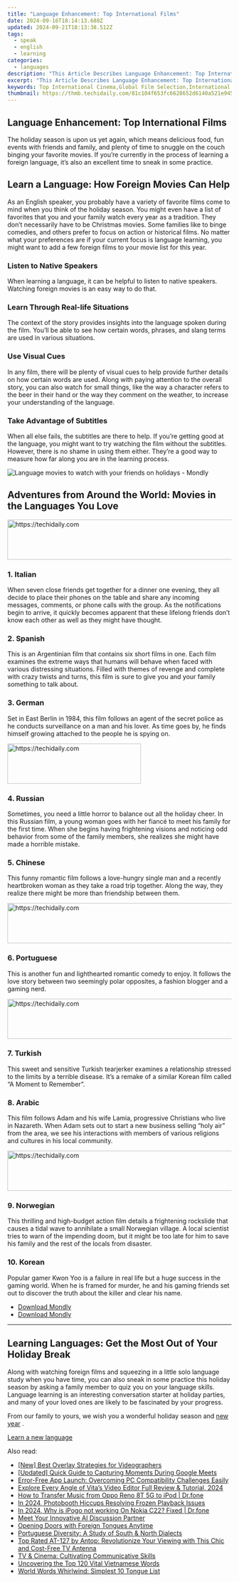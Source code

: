 ```yaml
---
title: "Language Enhancement: Top International Films"
date: 2024-09-16T18:14:13.688Z
updated: 2024-09-21T18:13:38.512Z
tags:
  - speak
  - english
  - learning
categories:
  - languages
description: "This Article Describes Language Enhancement: Top International Films"
excerpt: "This Article Describes Language Enhancement: Top International Films"
keywords: Top International Cinema,Global Film Selection,International Movie Watchlist,World Cinema Review,Language Learning Through Film,Cross-Cultural Films in English,Enhancing Language Skills via International Cinema
thumbnail: https://thmb.techidaily.com/81c104f653fc6628652d6140a521e94570f22aa2499ea9263be6a00f18fb658c.jpg
---
```


## Language Enhancement: Top International Films

 The holiday season is upon us yet again, which means delicious food, fun events with friends and family, and plenty of time to snuggle on the couch binging your favorite movies. If you’re currently in the process of learning a foreign language, it’s also an excellent time to sneak in some practice.

## Learn a Language: How Foreign Movies Can Help

 As an English speaker, you probably have a variety of favorite films come to mind when you think of the holiday season. You might even have a list of favorites that you and your family watch every year as a tradition. They don’t necessarily have to be Christmas movies. Some families like to binge comedies, and others prefer to focus on action or historical films. No matter what your preferences are if your current focus is language learning, you might want to add a few foreign films to your movie list for this year.

### Listen to Native Speakers

 When learning a language, it can be helpful to listen to native speakers. Watching foreign movies is an easy way to do that.

### Learn Through Real-life Situations

 The context of the story provides insights into the language spoken during the film. You’ll be able to see how certain words, phrases, and slang terms are used in various situations.

### Use Visual Cues

 In any film, there will be plenty of visual cues to help provide further details on how certain words are used. Along with paying attention to the overall story, you can also watch for small things, like the way a character refers to the beer in their hand or the way they comment on the weather, to increase your understanding of the language.

### Take Advantage of Subtitles

 When all else fails, the subtitles are there to help. If you’re getting good at the language, you might want to try watching the film without the subtitles. However, there is no shame in using them either. They’re a good way to measure how far along you are in the learning process.

![Language movies to watch with your friends on holidays - Mondly](https://edge.mondly.com/blog/wp-content/uploads/2017/12/205065-OZ78PV-98-min-scaled.jpg "The 10 Best Foreign Films To Watch This Holiday Season To Improve Your Language Skills 2")

## Adventures from Around the World: Movies in the Languages You Love

<!-- affiliate ads begin -->
<a href="https://appsumo.8odi.net/c/5597632/2105873/7443" target="_top" id="2105873">
  <img src="//a.impactradius-go.com/display-ad/7443-2105873" border="0" alt="https://techidaily.com" width="728" height="90"/>
</a>
<img height="0" width="0" src="https://appsumo.8odi.net/i/5597632/2105873/7443" style="position:absolute;visibility:hidden;" border="0" />
<!-- affiliate ads end -->

### 1. Italian

 When seven close friends get together for a dinner one evening, they all decide to place their phones on the table and share any incoming messages, comments, or phone calls with the group. As the notifications begin to arrive, it quickly becomes apparent that these lifelong friends don’t know each other as well as they might have thought.

### 2. Spanish

 This is an Argentinian film that contains six short films in one. Each film examines the extreme ways that humans will behave when faced with various distressing situations. Filled with themes of revenge and complete with crazy twists and turns, this film is sure to give you and your family something to talk about.

### 3. German

 Set in East Berlin in 1984, this film follows an agent of the secret police as he conducts surveillance on a man and his lover. As time goes by, he finds himself growing attached to the people he is spying on.

<!-- affiliate ads begin -->
<a href="https://aligracehair.sjv.io/c/5597632/1975836/19272" target="_top" id="1975836">
  <img src="//a.impactradius-go.com/display-ad/19272-1975836" border="0" alt="https://techidaily.com" width="300" height="90"/>
</a>
<img height="0" width="0" src="https://aligracehair.sjv.io/i/5597632/1975836/19272" style="position:absolute;visibility:hidden;" border="0" />
<!-- affiliate ads end -->

### 4. Russian

 Sometimes, you need a little horror to balance out all the holiday cheer. In this Russian film, a young woman goes with her fiancé to meet his family for the first time. When she begins having frightening visions and noticing odd behavior from some of the family members, she realizes she might have made a horrible mistake.

### 5. Chinese

 This funny romantic film follows a love-hungry single man and a recently heartbroken woman as they take a road trip together. Along the way, they realize there might be more than friendship between them.

<!-- affiliate ads begin -->
<a href="https://coinrule.sjv.io/c/5597632/1610918/18409" target="_top" id="1610918">
  <img src="//a.impactradius-go.com/display-ad/18409-1610918" border="0" alt="https://techidaily.com" width="728" height="90"/>
</a>
<img height="0" width="0" src="https://coinrule.sjv.io/i/5597632/1610918/18409" style="position:absolute;visibility:hidden;" border="0" />
<!-- affiliate ads end -->

### 6. Portuguese

 This is another fun and lighthearted romantic comedy to enjoy. It follows the love story between two seemingly polar opposites, a fashion blogger and a gaming nerd.

<!-- affiliate ads begin -->
<a href="https://appsumo.8odi.net/c/5597632/2082533/7443" target="_top" id="2082533">
  <img src="//a.impactradius-go.com/display-ad/7443-2082533" border="0" alt="https://techidaily.com" width="728" height="90"/>
</a>
<img height="0" width="0" src="https://appsumo.8odi.net/i/5597632/2082533/7443" style="position:absolute;visibility:hidden;" border="0" />
<!-- affiliate ads end -->

### 7. Turkish

 This sweet and sensitive Turkish tearjerker examines a relationship stressed to the limits by a terrible disease. It’s a remake of a similar Korean film called “A Moment to Remember”.

### 8. Arabic

 This film follows Adam and his wife Lamia, progressive Christians who live in Nazareth. When Adam sets out to start a new business selling “holy air” from the area, we see his interactions with members of various religions and cultures in his local community.

<!-- affiliate ads begin -->
<a href="https://unicoeye.pxf.io/c/5597632/2134494/18498" target="_top" id="2134494">
  <img src="//a.impactradius-go.com/display-ad/18498-2134494" border="0" alt="https://techidaily.com" width="721" height="90"/>
</a>
<img height="0" width="0" src="https://unicoeye.pxf.io/i/5597632/2134494/18498" style="position:absolute;visibility:hidden;" border="0" />
<!-- affiliate ads end -->

### 9. Norwegian

 This thrilling and high-budget action film details a frightening rockslide that causes a tidal wave to annihilate a small Norwegian village. A local scientist tries to warn of the impending doom, but it might be too late for him to save his family and the rest of the locals from disaster.

### 10. Korean

 Popular gamer Kwon Yoo is a failure in real life but a huge success in the gaming world. When he is framed for murder, he and his gaming friends set out to discover the truth about the killer and clear his name.

* [Download Mondly](https://www.facebook.com/sharer/sharer.php?u=https%3A%2F%2Fwww.mondly.com%2Fblog%2F10-best-foreign-films-watch-holiday-season-improve-language-skills%2F&t=The+10+Best+Foreign+Films+to+Watch+this+Holiday+Season+to+Improve+Your+Language+Skills "Share on Facebook")
* [Download Mondly](https://shop.mondly.com/affiliate.php?ACCOUNT=ATISTUDI&AFFILIATE=108875&PATH=https://www.mondly.com?AFFILIATE=108875)

---

## Learning Languages: Get the Most Out of Your Holiday Break

 Along with watching foreign films and squeezing in a little solo language study when you have time, you can also sneak in some practice this holiday season by asking a family member to quiz you on your language skills. Language learning is an interesting conversation starter at holiday parties, and many of your loved ones are likely to be fascinated by your progress.

 From our family to yours, we wish you a wonderful holiday season and [new year](https://shop.mondly.com/affiliate.php?ACCOUNT=ATISTUDI&AFFILIATE=108875&PATH=https://www.mondly.com?AFFILIATE=108875) .

[Learn a new language](https://adjt.mondly.com/5ixfg4k?campaign=blog-post-id-875&fallback=https%3A%2F%2Fapp.mondly.com%3Futm%5Fmedium%3Dblog%5Fblog-post-id-875%26utm%5Fsource%3Dblog-post-id-875&redirect%5Fmacos=https%3A%2F%2Fapp.mondly.com%3Futm%5Fmedium%3Dblog%5Fblog-post-id-875%26utm%5Fsource%3Dblog-post-id-875&redirect%5Fandroid=https%3A%2F%2Fplay.google.com%2Fstore%2Fapps%2Fdetails%3Fid%3Dcom.atistudios.mondly.languages%3Futm%5Fmedium%3Dblog%5Fblog-post-id-875%26utm%5Fsource%3Dblog-post-id-875&redirect%5Fios=https%3A%2F%2Fapps.apple.com%2Fapp%2Fapple-store%2Fid987873536%3Fpt%3D78954800%26ct%3Dblog-post-id-875%26mt%3D8 "Learn a new language")

<ins class="adsbygoogle"
     style="display:block"
     data-ad-format="autorelaxed"
     data-ad-client="ca-pub-7571918770474297"
     data-ad-slot="1223367746"></ins>

<ins class="adsbygoogle"
     style="display:block"
     data-ad-client="ca-pub-7571918770474297"
     data-ad-slot="8358498916"
     data-ad-format="auto"
     data-full-width-responsive="true"></ins>

<span class="atpl-alsoreadstyle">Also read:</span>
<div><ul>
<li><a href="https://fox-access.techidaily.com/new-best-overlay-strategies-for-videographers/"><u>[New] Best Overlay Strategies for Videographers</u></a></li>
<li><a href="https://desktop-recording.techidaily.com/updated-quick-guide-to-capturing-moments-during-google-meets/"><u>[Updated] Quick Guide to Capturing Moments During Google Meets</u></a></li>
<li><a href="https://win-forum.techidaily.com/error-free-app-launch-overcoming-pc-compatibility-challenges-easily/"><u>Error-Free App Launch: Overcoming PC Compatibility Challenges Easily</u></a></li>
<li><a href="https://extra-resources.techidaily.com/explore-every-angle-of-vitas-video-editor-full-review-and-tutorial-2024/"><u>Explore Every Angle of Vita’s Video Editor Full Review & Tutorial, 2024</u></a></li>
<li><a href="https://android-transfer.techidaily.com/how-to-transfer-music-from-oppo-reno-8t-5g-to-ipod-drfone-by-drfone-transfer-from-android-transfer-from-android/"><u>How to Transfer Music from Oppo Reno 8T 5G to iPod | Dr.fone</u></a></li>
<li><a href="https://vp-tips.techidaily.com/in-2024-photobooth-hiccups-resolving-frozen-playback-issues/"><u>In 2024, Photobooth Hiccups Resolving Frozen Playback Issues</u></a></li>
<li><a href="https://android-pokemon-go.techidaily.com/in-2024-why-is-ipogo-not-working-on-nokia-c22-fixed-drfone-by-drfone-virtual-android/"><u>In 2024, Why is iPogo not working On Nokia C22? Fixed | Dr.fone</u></a></li>
<li><a href="https://mondly-stories.techidaily.com/meet-your-innovative-ai-discussion-partner/"><u>Meet Your Innovative AI Discussion Partner</u></a></li>
<li><a href="https://mondly-stories.techidaily.com/opening-doors-with-foreign-tongues-anytime/"><u>Opening Doors with Foreign Tongues Anytime</u></a></li>
<li><a href="https://mondly-stories.techidaily.com/portuguese-diversity-a-study-of-south-and-north-dialects/"><u>Portuguese Diversity: A Study of South & North Dialects</u></a></li>
<li><a href="https://buynow-info.techidaily.com/top-rated-at-127-by-antop-revolutionize-your-viewing-with-this-chic-and-cost-free-tv-antenna/"><u>Top Rated AT-127 by Antop: Revolutionize Your Viewing with This Chic and Cost-Free TV Antenna</u></a></li>
<li><a href="https://mondly-stories.techidaily.com/tv-and-cinema-cultivating-communicative-skills/"><u>TV & Cinema: Cultivating Communicative Skills</u></a></li>
<li><a href="https://mondly-stories.techidaily.com/uncovering-the-top-120-vital-vietnamese-words/"><u>Uncovering the Top 120 Vital Vietnamese Words</u></a></li>
<li><a href="https://mondly-stories.techidaily.com/world-words-whirlwind-simplest-10-tongue-list/"><u>World Words Whirlwind: Simplest 10 Tongue List</u></a></li>
</ul></div>

